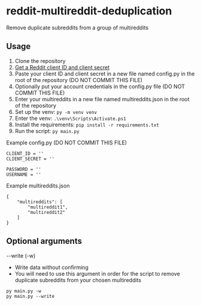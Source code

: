 # reddit-multireddit-deduplication
Remove duplicate subreddits from a group of multireddits
## Usage
1. Clone the repository
1. [Get a Reddit client ID and client secret](https://github.com/reddit-archive/reddit/wiki/OAuth2-Quick-Start-Example#first-steps)
1. Paste your client ID and client secret in a new file named config.py in the root of the repository (DO NOT COMMIT THIS FILE)
1. Optionally put your account credentials in the config.py file (DO NOT COMMIT THIS FILE)
1. Enter your multireddits in a new file named multireddits.json in the root of the repository
1. Set up the venv: `py -m venv venv`
1. Enter the venv: `.\venv\Scripts\Activate.ps1`
1. Install the requirements: `pip install -r requirements.txt`
1. Run the script: `py main.py`

Example config.py (DO NOT COMMIT THIS FILE)
```
CLIENT_ID = ''
CLIENT_SECRET = ''

PASSWORD = ''
USERNAME = ''
```
Example multireddits.json
```
{
    "multireddits": [
        "multireddit1",
        "multireddit2"
    ]
}
```
## Optional arguments
--write (-w)
- Write data without confirming
- You will need to use this argument in order for the script to remove duplicate subreddits from your chosen multireddits
```
py main.py -w
py main.py --write
```